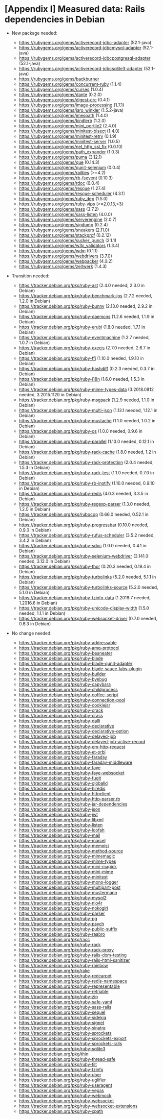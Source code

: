 # [Appendix I] Measured data: Rails dependencies in Debian
- New package needed:
    - https://rubygems.org/gems/activerecord-jdbc-adapter (52.1-java)
    - https://rubygems.org/gems/activerecord-jdbcmysql-adapter (52.1-java)
    - https://rubygems.org/gems/activerecord-jdbcpostgresql-adapter (52.1-java)
    - https://rubygems.org/gems/activerecord-jdbcsqlite3-adapter (52.1-java)
    - https://rubygems.org/gems/backburner
    - https://rubygems.org/gems/concurrent-ruby (1.1.4)
    - https://rubygems.org/gems/curses (1.0.4)
    - https://rubygems.org/gems/dante (0.2.0)
    - https://rubygems.org/gems/digest-crc (0.4.1)
    - https://rubygems.org/gems/image-processing (1.7.1)
    - https://rubygems.org/gems/jaro_winkler (1.5.2-java)
    - https://rubygems.org/gems/jmespath (1.4.0)
    - https://rubygems.org/gems/kindlerb (1.2.0)
    - https://rubygems.org/gems/mini_portile2 (2.4.0)
    - https://rubygems.org/gems/minitest-bisect (1.4.0)
    - https://rubygems.org/gems/minitest-retry (0.1.9)
    - https://rubygems.org/gems/minitest-server (1.0.5)
    - https://rubygems.org/gems/net_http_ssl_fix (0.0.10)
    - https://rubygems.org/gems/path_expander (1.0.3)
    - https://rubygems.org/gems/puma (3.12.1)
    - https://rubygems.org/gems/que (0.14.3)
    - https://rubygems.org/gems/qunit-selenium (0.0.4)
    - https://rubygems.org/gems/railties (>=4.2)
    - https://rubygems.org/gems/rb-fsevent (0.10.3)
    - https://rubygems.org/gems/rdoc (6.0.4)
    - https://rubygems.org/gems/resque (1.27.4)
    - https://rubygems.org/gems/resque-scheduler (4.3.1)
    - https://rubygems.org/gems/ruby_dep (1.5.0)
    - https://rubygems.org/gems/ruby-vips (>=2.0.13,<3)
    - https://rubygems.org/gems/sass (3.7.2)
    - https://rubygems.org/gems/sass-listen (4.0.0)
    - https://rubygems.org/gems/serverengine (2.0.7)
    - https://rubygems.org/gems/sigdump (0.2.4)
    - https://rubygems.org/gems/sneakers (2.11.0)
    - https://rubygems.org/gems/stackprof (0.2.12)
    - https://rubygems.org/gems/sucker_punch (2.1.1)
    - https://rubygems.org/gems/w3c_validators (1.3.4)
    - https://rubygems.org/gems/wdm (0.1.1)
    - https://rubygems.org/gems/webdrivers (3.7.0)
    - https://rubygems.org/gems/webpacker (4.0.2)
    - https://rubygems.org/gems/zeitwerk (1.4.3)

- Transition needed:
    - https://tracker.debian.org/pkg/ruby-ast (2.4.0 needed, 2.3.0 in Debian)
    - https://tracker.debian.org/pkg/ruby-benchmark-ips (2.7.2 needed, 1.2.0 in Debian)
    - https://tracker.debian.org/pkg/ruby-bunny (2.13.0 needed, 2.9.2 in Debian)
    - https://tracker.debian.org/pkg/ruby-daemons (1.2.6 needed, 1.1.9 in Debian)
    - https://tracker.debian.org/pkg/ruby-erubi (1.8.0 needed, 1.7.1 in Debian)
    - https://tracker.debian.org/pkg/ruby-eventmachine (1.2.7 needed, 1.0.7 in Debian)
    - https://tracker.debian.org/pkg/ruby-execjs (2.7.0 needed, 2.6.7 in Debian)
    - https://tracker.debian.org/pkg/ruby-ffi (1.10.0 needed, 1.9.10 in Debian)
    - https://tracker.debian.org/pkg/ruby-hashdiff (0.2.3 needed, 0.3.7 in Debian)
    - https://tracker.debian.org/pkg/ruby-i18n (1.6.0 needed, 1.5.3 in Debian)
    - https://tracker.debian.org/pkg/ruby-mime-types-data (3.2018.0812 needed, 3.2015.1120 in Debian)
    - https://tracker.debian.org/pkg/ruby-msgpack (1.2.9 needed, 1.1.0 in Debian)
    - https://tracker.debian.org/pkg/ruby-multi-json (1.13.1 needed, 1.12.1 in Debian)
    - https://tracker.debian.org/pkg/ruby-mustache (1.1.0 needed, 1.0.2 in Debian)
    - https://tracker.debian.org/pkg/ruby-os (1.0.0 needed, 0.9.6 in Debian)
    - https://tracker.debian.org/pkg/ruby-parallel (1.13.0 needed, 0.12.1 in Debian)
    - https://tracker.debian.org/pkg/ruby-rack-cache (1.8.0 needed, 1.2 in Debian)
    - https://tracker.debian.org/pkg/ruby-rack-protection (2.0.4 needed, 1.5.3 in Debian)
    - https://tracker.debian.org/pkg/ruby-rack-test (1.1.0 needed, 0.7.0 in Debian)
    - https://tracker.debian.org/pkg/ruby-rb-inotify (1.10.0 needed, 0.9.10 in Debian)
    - https://tracker.debian.org/pkg/ruby-redis (4.0.3 needed, 3.3.5 in Debian)
    - https://tracker.debian.org/pkg/ruby-regexp-parser (1.3.0 needed, 1.2.0 in Debian)
    - https://tracker.debian.org/pkg/rubocop (0.66.0 needed, 0.52.1 in Debian)
    - https://tracker.debian.org/pkg/ruby-progressbar (0.10.0 needed, 0.9.0 in Debian)
    - https://tracker.debian.org/pkg/ruby-rufus-scheduler (3.5.2 needed, 3.4.2 in Debian)
    - https://tracker.debian.org/pkg/ruby-sdoc (1.0.0 needed, 0.4.1 in Debian)
    - https://tracker.debian.org/pkg/ruby-selenium-webdriver (3.141.0 needed, 3.12.0 in Debian)
    - https://tracker.debian.org/pkg/ruby-thor (0.20.3 needed, 0.19.4 in Debian)
    - https://tracker.debian.org/pkg/ruby-turbolinks (5.2.0 needed, 5.1.1 in Debian)
    - https://tracker.debian.org/pkg/ruby-turbolinks-source (5.2.0 needed, 5.1.0 in Debian)
    - https://tracker.debian.org/pkg/ruby-tzinfo-data (1.2018.7 needed, 1.2016.6 in Debian)
    - https://tracker.debian.org/pkg/ruby-unicode-display-width (1.5.0 needed, 1.1.1 in Debian)
    - https://tracker.debian.org/pkg/ruby-websocket-driver (0.7.0 needed, 0.6.3 in Debian)

- No change needed:
    - https://tracker.debian.org/pkg/ruby-addressable
    - https://tracker.debian.org/pkg/ruby-amq-protocol
    - https://tracker.debian.org/pkg/ruby-beaneater
    - https://tracker.debian.org/pkg/ruby-blade
    - https://tracker.debian.org/pkg/ruby-blade-qunit-adapter
    - https://tracker.debian.org/pkg/ruby-blade-sauce-labs-plugin
    - https://tracker.debian.org/pkg/ruby-builder
    - https://tracker.debian.org/pkg/ruby-byebug
    - https://tracker.debian.org/pkg/ruby-capybara
    - https://tracker.debian.org/pkg/ruby-childprocess
    - https://tracker.debian.org/pkg/ruby-coffee-script
    - https://tracker.debian.org/pkg/ruby-connection-pool
    - https://tracker.debian.org/pkg/ruby-cookiejar
    - https://tracker.debian.org/pkg/ruby-crack
    - https://tracker.debian.org/pkg/ruby-crass
    - https://tracker.debian.org/pkg/ruby-dalli
    - https://tracker.debian.org/pkg/ruby-declarative
    - https://tracker.debian.org/pkg/ruby-declarative-option
    - https://tracker.debian.org/pkg/ruby-delayed-job
    - https://tracker.debian.org/pkg/ruby-delayed-job-active-record
    - https://tracker.debian.org/pkg/ruby-em-http-request
    - https://tracker.debian.org/pkg/ruby-et-orbi
    - https://tracker.debian.org/pkg/ruby-faraday
    - https://tracker.debian.org/pkg/ruby-faraday-middleware
    - https://tracker.debian.org/pkg/ruby-faye
    - https://tracker.debian.org/pkg/ruby-faye-websocket
    - https://tracker.debian.org/pkg/ruby-fugit
    - https://tracker.debian.org/pkg/ruby-globalid
    - https://tracker.debian.org/pkg/ruby-hiredis
    - https://tracker.debian.org/pkg/ruby-httpclient
    - https://tracker.debian.org/pkg/ruby-http-parser.rb
    - https://tracker.debian.org/pkg/ruby-jar-dependencies
    - https://tracker.debian.org/pkg/ruby-json
    - https://tracker.debian.org/pkg/ruby-jwt
    - https://tracker.debian.org/pkg/ruby-libxml
    - https://tracker.debian.org/pkg/ruby-listen
    - https://tracker.debian.org/pkg/ruby-loofah
    - https://tracker.debian.org/pkg/ruby-mail
    - https://tracker.debian.org/pkg/ruby-marcel
    - https://tracker.debian.org/pkg/ruby-memoist
    - https://tracker.debian.org/pkg/ruby-method-source
    - https://tracker.debian.org/pkg/ruby-mimemagic
    - https://tracker.debian.org/pkg/ruby-mime-types
    - https://tracker.debian.org/pkg/ruby-mini-magick
    - https://tracker.debian.org/pkg/ruby-mini-mime
    - https://tracker.debian.org/pkg/ruby-minitest
    - https://tracker.debian.org/pkg/ruby-mono-logger
    - https://tracker.debian.org/pkg/ruby-multipart-post
    - https://tracker.debian.org/pkg/ruby-mustermann
    - https://tracker.debian.org/pkg/ruby-mysql2
    - https://tracker.debian.org/pkg/ruby-nio4r
    - https://tracker.debian.org/pkg/ruby-nokogiri
    - https://tracker.debian.org/pkg/ruby-parser
    - https://tracker.debian.org/pkg/ruby-pg
    - https://tracker.debian.org/pkg/ruby-psych
    - https://tracker.debian.org/pkg/ruby-public-suffix
    - https://tracker.debian.org/pkg/ruby-raabro
    - https://tracker.debian.org/pkg/racc
    - https://tracker.debian.org/pkg/ruby-rack
    - https://tracker.debian.org/pkg/ruby-rack-proxy
    - https://tracker.debian.org/pkg/ruby-rails-dom-testing
    - https://tracker.debian.org/pkg/ruby-rails-html-sanitizer
    - https://tracker.debian.org/pkg/ruby-rainbow
    - https://tracker.debian.org/pkg/rake
    - https://tracker.debian.org/pkg/ruby-redcarpet
    - https://tracker.debian.org/pkg/ruby-redis-namespace
    - https://tracker.debian.org/pkg/ruby-representable
    - https://tracker.debian.org/pkg/ruby-retriable
    - https://tracker.debian.org/pkg/ruby-zip
    - https://tracker.debian.org/pkg/ruby-safe-yaml
    - https://tracker.debian.org/pkg/ruby-sass-rails
    - https://tracker.debian.org/pkg/ruby-sequel
    - https://tracker.debian.org/pkg/ruby-sidekiq
    - https://tracker.debian.org/pkg/ruby-signet
    - https://tracker.debian.org/pkg/ruby-sinatra
    - https://tracker.debian.org/pkg/ruby-sprockets
    - https://tracker.debian.org/pkg/ruby-sprockets-export
    - https://tracker.debian.org/pkg/ruby-sprockets-rails
    - https://tracker.debian.org/pkg/ruby-sqlite3
    - https://tracker.debian.org/pkg/thin
    - https://tracker.debian.org/pkg/ruby-thread-safe
    - https://tracker.debian.org/pkg/ruby-tilt
    - https://tracker.debian.org/pkg/ruby-tzinfo
    - https://tracker.debian.org/pkg/ruby-uber
    - https://tracker.debian.org/pkg/ruby-uglifier
    - https://tracker.debian.org/pkg/ruby-useragent
    - https://tracker.debian.org/pkg/ruby-vegas
    - https://tracker.debian.org/pkg/ruby-webmock
    - https://tracker.debian.org/pkg/ruby-websocket
    - https://tracker.debian.org/pkg/ruby-websocket-extensions
    - https://tracker.debian.org/pkg/ruby-xpath

